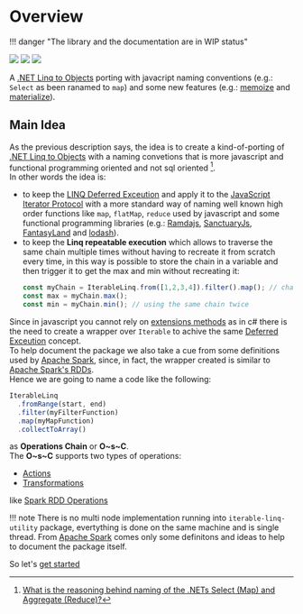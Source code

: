 # Overview

!!! danger "The library and the documentation are in WIP status"

[![](https://data.jsdelivr.com/v1/package/npm/iterable-linq-utility/badge)](https://www.jsdelivr.com/package/npm/iterable-linq-utility)
[![](https://img.shields.io/npm/v/iterable-linq-utility.svg)](https://npmjs.org/package/iterable-linq-utility)
[![](https://img.shields.io/npm/dm/iterable-linq-utility.svg)](https://npmjs.org/package/iterable-linq-utility)

A [.NET Linq to Objects](https://learn.microsoft.com/it-it/dotnet/csharp/programming-guide/concepts/linq/linq-to-objects) porting with javacript naming conventions (e.g.: `Select` as been ranamed to `map`) and some new features (e.g.: [memoize](api-reference/transformations.md#memoize) and [materialize](api-reference/actions.md#materialize)).

## Main Idea

As the previous description says, the idea is to create a kind-of-porting of [.NET Linq to Objects](https://learn.microsoft.com/it-it/dotnet/csharp/programming-guide/concepts/linq/linq-to-objects) with a naming convetions that is more javascript and functional programming oriented and not sql oriented [^1].  
In other words the idea is:

- to keep the [LINQ Deferred Exceution](https://learn.microsoft.com/en-us/dotnet/standard/linq/deferred-execution-lazy-evaluation#deferred-execution) and apply it to the [JavaScript Iterator Protocol](https://developer.mozilla.org/en-US/docs/Web/JavaScript/Reference/Iteration_protocols) with a more standard way of naming well known high order functions like `map`, `flatMap`, `reduce` used by javascript and some functional programming libraries (e.g.: [Ramdajs](https://github.com/functionalland/ramda), [SanctuaryJs](https://github.com/orgs/sanctuary-js/repositories?type=all), [FantasyLand](https://github.com/fantasyland) and [lodash](https://github.com/lodash/lodash)). 
- to keep the **Linq repeatable execution** which allows to traverse the same chain multiple times without having to recreate it from scratch every time, in this way is possible to store the chain in a variable and then trigger it to get the max and min without recreating it:
  ```ts title="Repeatable execution"
  const myChain = IterableLinq.from([1,2,3,4]).filter().map(); // chain creation
  const max = myChain.max();
  const min = myChain.min(); // using the same chain twice
  ```

Since in javascript you cannot rely on [extensions methods](https://learn.microsoft.com/en-us/dotnet/csharp/programming-guide/classes-and-structs/extension-methods) as in c# there is the need to create a wrapper over `Iterable` to achive the same [Deferred Exceution](https://learn.microsoft.com/en-us/dotnet/standard/linq/deferred-execution-lazy-evaluation#deferred-execution) concept.  
To help document the package we also take a cue from some definitions used by [Apache Spark](https://spark.apache.org/), since, in fact, the wrapper created is similar to [Apache Spark's RDDs](https://spark.apache.org/docs/latest/rdd-programming-guide.html#resilient-distributed-datasets-rdds).  
Hence we are going to name a code like the following:

```ts title="Operations Chain example"
IterableLinq
  .fromRange(start, end)
  .filter(myFilterFunction)
  .map(myMapFunction)
  .collectToArray()
```

as **Operations Chain** or **O~s~C**.  
The **O~s~C** supports two types of operations:

- [Actions](/api-reference/actions.md)
- [Transformations](/api-reference/transformations.md)

like [Spark RDD Operations](https://spark.apache.org/docs/latest/rdd-programming-guide.html#rdd-operations)

!!! note
    There is no multi node implementation running into `iterable-linq-utility` package, evertything is done on the same machine and is single thread. From [Apache Spark](https://spark.apache.org/) comes only some definitons and ideas to help to document the package itself.

So let's [get started](getting-started.md)

[^1]: [What is the reasoning behind naming of the .NETs Select (Map) and Aggregate (Reduce)?](https://softwareengineering.stackexchange.com/questions/311007/what-is-the-reasoning-behind-naming-of-the-nets-select-map-and-aggregate-red)